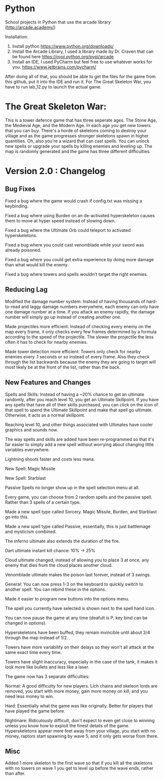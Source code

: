 # Python
School projects in Python that use the arcade library (http://arcade.academy/)

Installation:

1) Install python https://www.python.org/downloads/
2) Install the Arcade Library, I used a library made by Dr. Craven that can be found here https://pypi.python.org/pypi/arcade
3) Install an IDE, I used PyCharm but feel free to use whatever works for you. https://www.jetbrains.com/pycharm/

After doing all of that, you should be able to get the files for the game from this github, put it into the IDE and run it.
For The Great Skeleton War, you have to run lab_12.py to launch the actual game.

The Great Skeleton War:
=======================

This is a tower defence game that has three seperate ages. The Stone Age, the Medieval Age, and the Modern Age. In each age you get new
towers that you can buy. There's a horde of skeletons coming to destroy your village and as the game progresses stronger skeletons spawn
in higher quantities. Oh, also you're a wizard that can cast spells. You can unlock new spells or upgrade your spells by killing enemies and leveling up. The map is randomly generated and the game has three different difficulties. 

Version 2.0 : Changelog
=======================

Bug Fixes
---------
Fixed a bug where the game would crash if config.txt was missing a keybinding.

Fixed a bug where using Burden on an de-activated hyperskeleton causes them to move at hyper speed
instead of slowing down.

Fixed a bug where the Ultimate Orb could teleport to activated hyperskeletons.

Fixed a bug where you could cast venomblade while your sword was already poisoned.

Fixed a bug where you could get extra experience by doing more damage than what would kill the enemy.

Fixed a bug where towers and spells wouldn't target the right enemies.

Reducing Lag
------------
Modified the damage number system:
    Instead of having thousands of hard-to-read and laggy damage numbers everywhere, each enemy can only have one damage number at a
    time. If you attack an enemy rapidly, the damage number will simply go up instead of creating another one.

Made projectiles more efficient:
    Instead of checking every enemy on the map every frame, it only checks every few frames determined by a formula according to the
    speed of the projectile. The slower the projectile the less often it has to check for nearby enemies.

Made tower detection more efficient:
    Towers only check for nearby enemies every .1 seconds or so instead of every frame. Also they check through the list backwards
    because the enemy they are going to target will most likely be at the front of the list, rather than the back.

New Features and Changes
------------------------
Spells and Skills:
   Instead of having a ~20% chance to get an ultimate randomly, after you reach level 10, you get an Ultimate Skillpoint.
   If you have any spells that have all of their skills purchased, you can click on the icon of that spell to spend the
   Ultimate Skillpoint and make that spell go ultimate. Otherwise, it acts as a normal skillpoint.

   Reaching level 10, and other things associated with Ultimates have cooler graphics and sounds now.

   The way spells and skills are added have been re-programmed so that it's far easier to simply add a new spell without
   worrying about changing little variables everywhere.

   Lightning shoots faster and costs less mana.

   New Spell: Magic Missile

   New Spell: Starblast

   Passive Spells no longer show up in the spell selection menu at all.

   Every game, you can choose from 2 random spells and the passive spell. Rather than 3 spells of a certain type.

   Made a new spell type called Sorcery. Magic Missile, Burden, and Starblast go into this.

   Made a new spell type called Passive, essentially, this is just battlemage and mysticism combined.

   The inferno ultimate also extends the duration of the fire.

   Dart ultimate instant kill chance: 10% -> 25%

   Cloud ultimate changed, instead of allowing you to place 3 at once, any enemy that dies from the cloud places
   another cloud.

   Venomblade ultimate makes the poison last forever, instead of 3 swings.


General:
   You can now press 1-3 on the keyboard to quickly switch to another spell. You can rebind these in the options.

   Made it easier to program new buttons into the options menu.

   The spell you currently have selected is shown next to the spell hand icon.

   You can now pause the game at any time (deafult is P, key bind can be changed in options).

   Hyperskeletons have been buffed, they remain invincible until about 3/4 through the map instead of 1/2.

   Towers have more variability on their delays so they won't all attack at the same exact time every time.

   Towers have slight inaccuracy, especially in the case of the tank, it makes it look more like bullets and less like a laser.

   The game now has 3 separate difficulties:
    
   Normal: A good difficulty for new players. Lich chains and skeleon lords are removed, you start with more money, gain more money on
   kill, and you need less money to win.
    
   Hard: Essentially what the game was like originally. Better for players that have played the game before.
    
   Nightmare: Ridiculously difficult, don't expect to even get close to winning unless you know how to exploit the finest details
   of the game. Hyperskeletons appear mere feet away from your village, you start with no money, raptors start spawning by wave 5, 
   and it only gets worse from there.

Misc
----
Added 1 more skeleton to the first wave so that if you kill all the skeletons with no towers on wave 1 you get to level up
before the wave ends, rather than after.
